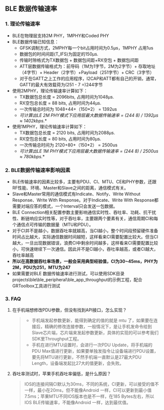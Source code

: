 ## BLE 数据传输速率



### 1. 理论传输速率

* BLE在物理层支持2M PHY，1MPHY和Coded PHY 
* BLE数据传输已知信息：
  * GFSK调制方式，2MPHY每一个bit占用时间为0.5μs，1MPHY 占用1us
  * 数据包的时间间距(T_IFS)为固定的150μs.
  * 传输时隙格式为TX数据包 + 数据包间距+RX空包 + 数据包间距 
  * ATT层数据传输格式为：前导码（1M为1字节，2M为2字节）+ 存取地址（4字节）+ Header（2字节）+Payload（251字节）+ CRC（3字节） 
  * 对于在GATT之上工作的应用程序，I2CAP和ATT都有自己的开销，通常，GATT的最大有效载荷为(251 - 7 =)244字节
* 使用2MPHY，理论传输速率计算如下：
  * TX数据包总长度 = 2096bits, 占用时间为1048μs.
  * RX空包总长度 =  88 bits, 占用时间为44μs.
  * 一次传输总时间为 1048+44+（150*2） = 1392us
  * **可计算出LE 2M PHY模式下应用层最大数据传输速率 = (244* 8) / 1392µs ≈  1402kbps.**
* 使用1MPHY，理论传输速率计算如下：
  * TX数据包总长度 = 2120 bits, 占用时间为2088μs.
  * RX空包总长度 =  80 bits, 占用时间为80μs.
  * 一次传输总时间为 2120+80+（150*2） = 2500us
  * **可计算出LE 1M PHY模式下应用层最大数据传输速率 = (244* 8) / 2500us ≈  780kbps.**



### 2. BLE数据传输速率影响因素

*  BLE传输速率的因素比较多，主要有PDU、CI、MTU、CE和PHY参数，还跟RF性能、环境、Master和Slave之间的距离，通信模式有关。
* Slave和Master常用的通信模式有Indicate、Notify、Write Without Response、Write With Response。对于Indicate、Write With Response都需要对端应答的模式，一个Interval只会发送一包数据。
* BLE Connection相关配置参数主要影响通信实时性、吞吐率、功耗、抗干扰性、断链响应实时性等，对于吞吐率，主要跟两个要素有关，通信周期CI和每个通信点可传输的数据量（MTU和PDU）。
* 对于CI并不是越小，数据吞吐率就越高，当CI越小，整个时间段预留硬件准备时间占比越大，实际通信数据时间越短，这样看来CI需要配置比较大。但当CI越大，一旦出现数据错误，浪费CI中剩余时间越多，这样看来CI需要配置比较小，可快速继续下一次通信。因此并不是CI越小，吞吐率越高，或者CI越大，吞吐率越高
* **所以在高数据吞吐率场景，一般会采用典型经验值，CI为30~45ms，PHY为2M，PDU为251，MTU为247**
* 如果需要对BLE 数据传输速率进行测试，可以使用SDK目录projects\ble\ble_peripheral\ble_app_throughput的示例工程，配合GRToolbox工具进行测试



### 3. FAQ

1. 在手机端想修改PDU参数，但没有找到API接口，怎么实现？

   > * 手机端发起参数更新，能得到确定的值的就是 mtu 了，如果要在连接后，精确的修改连接参数，一般情况下，是让手机发命令给到Slave芯片端，芯片端来发起参数更新，具体的实现的可以参考我们SDK里Throughput工程。
   > * 手机在进行MTU设置时，会进行一次PDU Update，将手机端的PDU Max值进行更新，如果要单独发指令让设备端进行PDU设置，要先将MTU进行更新，不然手机端一直默认是27最大PDU Length，设备端发起比27大的值更新，会失败。

2. 吞吐率测试时，苹果手机吞吐率偏低，是什么原因？

   > IOS的连接间隔CI默认为30ms，不同的系统，CI更新，可以接受的值不一样，最小在20ms，但不能像Android 一样，CI可以更新到最小值7.5ms；苹果MTU不同IOS版本也是不一样，在185 Bytes左右，所以IOS BLE传输速率，不能像Android 一样，达到最优值。